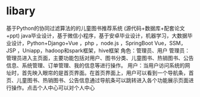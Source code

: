 # libary
基于Python的协同过滤算法的的儿童图书推荐系统 (源代码+数据库+配套论文+ppt) java毕业设计，基于微信小程序，基于安卓毕业设计，机器学习，大数据毕业设计，Python+Django+Vue ，php ，node.js ，SpringBoot Vue，SSM，JSP ，Uniapp，hadoop和spark框架，hive框架 角色：管理员、用户  管理员：管理员进入主页面，主要功能包括对用户、图书分类、儿童图书、热销图书、公告信息、系统管理、订单管理、我的信息等进行操作。  用户：当用户访问系统的网址时，首先映入眼帘的是首页界面。在首页界面上，用户可以看到一个导航条，首页、儿童图书、热销图书、公告信息通过导航条可以跳转进入各个功能展示页面进行操作。点击个人中心可以对个人中心
